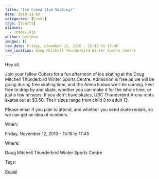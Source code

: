 ```yaml
---
title: "Ice Cubed (Ice Skating)"
date: 2010-11-09
categories: [Event]
tags: [Sports]
aliases:
  - /node/1410
author: bertong
images: []
raw_date: Friday, November 12, 2010 - 15:15 to 17:45
raw_location: Doug Mitchell Thunderbird Winter Sports Centre
---
```


Hey all,

Join your fellow Cubers for a fun afternoon of ice skating at the Doug Mitchell Thunderbird Winter Sports Centre. Admission is free as we will be going during free skating time, and the Arena knows we'll be coming. Feel free to drop by and skate, whether you can make it for the whole time, or just a few minutes.
If you don't have skates, UBC Thunderbird Arena rents skates out at $3.50. Their sizes range from child 8 to adult 13.

Please email if you plan to attend, and whether you need skate rentals, so we can get an idea of numbers.

When: 

Friday, November 12, 2010 - 15:15 to 17:45

Where: 

Doug Mitchell Thunderbird Winter Sports Centre

Tags: 

[Social](/social)
